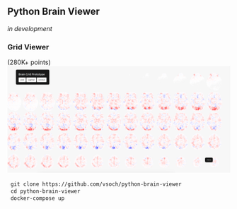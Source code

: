 ## Python Brain Viewer
*in development*

### Grid Viewer 
(280K+ points)
![tmp/viewer.png](tmp/grid.png)

     git clone https://github.com/vsoch/python-brain-viewer
     cd python-brain-viewer
     docker-compose up
